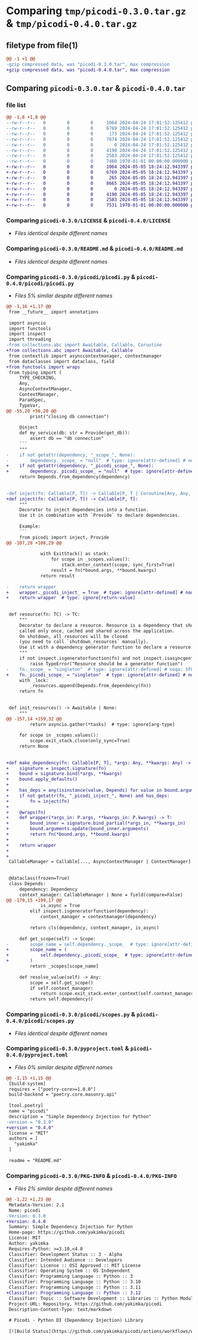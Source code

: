 # Comparing `tmp/picodi-0.3.0.tar.gz` & `tmp/picodi-0.4.0.tar.gz`

## filetype from file(1)

```diff
@@ -1 +1 @@
-gzip compressed data, was "picodi-0.3.0.tar", max compression
+gzip compressed data, was "picodi-0.4.0.tar", max compression
```

## Comparing `picodi-0.3.0.tar` & `picodi-0.4.0.tar`

### file list

```diff
@@ -1,8 +1,8 @@
--rw-r--r--   0        0        0     1064 2024-04-24 17:01:52.125412 picodi-0.3.0/LICENSE
--rw-r--r--   0        0        0     6769 2024-04-24 17:01:52.125412 picodi-0.3.0/README.md
--rw-r--r--   0        0        0      173 2024-04-24 17:01:52.125412 picodi-0.3.0/picodi/__init__.py
--rw-r--r--   0        0        0     7874 2024-04-24 17:01:52.125412 picodi-0.3.0/picodi/picodi.py
--rw-r--r--   0        0        0        0 2024-04-24 17:01:52.125412 picodi-0.3.0/picodi/py.typed
--rw-r--r--   0        0        0     4190 2024-04-24 17:01:52.125412 picodi-0.3.0/picodi/scopes.py
--rw-r--r--   0        0        0     2583 2024-04-24 17:01:52.125412 picodi-0.3.0/pyproject.toml
--rw-r--r--   0        0        0     7480 1970-01-01 00:00:00.000000 picodi-0.3.0/PKG-INFO
+-rw-r--r--   0        0        0     1064 2024-05-05 18:24:12.943397 picodi-0.4.0/LICENSE
+-rw-r--r--   0        0        0     6769 2024-05-05 18:24:12.943397 picodi-0.4.0/README.md
+-rw-r--r--   0        0        0      265 2024-05-05 18:24:12.943397 picodi-0.4.0/picodi/__init__.py
+-rw-r--r--   0        0        0     8665 2024-05-05 18:24:12.943397 picodi-0.4.0/picodi/picodi.py
+-rw-r--r--   0        0        0        0 2024-05-05 18:24:12.943397 picodi-0.4.0/picodi/py.typed
+-rw-r--r--   0        0        0     4190 2024-05-05 18:24:12.943397 picodi-0.4.0/picodi/scopes.py
+-rw-r--r--   0        0        0     2583 2024-05-05 18:24:12.943397 picodi-0.4.0/pyproject.toml
+-rw-r--r--   0        0        0     7531 1970-01-01 00:00:00.000000 picodi-0.4.0/PKG-INFO
```

### Comparing `picodi-0.3.0/LICENSE` & `picodi-0.4.0/LICENSE`

 * *Files identical despite different names*

### Comparing `picodi-0.3.0/README.md` & `picodi-0.4.0/README.md`

 * *Files identical despite different names*

### Comparing `picodi-0.3.0/picodi/picodi.py` & `picodi-0.4.0/picodi/picodi.py`

 * *Files 5% similar despite different names*

```diff
@@ -1,16 +1,17 @@
 from __future__ import annotations
 
 import asyncio
 import functools
 import inspect
 import threading
-from collections.abc import Awaitable, Callable, Coroutine
+from collections.abc import Awaitable, Callable
 from contextlib import asynccontextmanager, contextmanager
 from dataclasses import dataclass, field
+from functools import wraps
 from typing import (
     TYPE_CHECKING,
     Any,
     AsyncContextManager,
     ContextManager,
     ParamSpec,
     TypeVar,
@@ -55,20 +56,20 @@
         print("closing db connection")
 
     @inject
     def my_service(db: str = Provide(get_db)):
         assert db == "db connection"
     ```
     """
-    if not getattr(dependency, "_scope_", None):
-        dependency._scope_ = "null"  # type: ignore[attr-defined] # noqa: SF01
+    if not getattr(dependency, "_picodi_scope_", None):
+        dependency._picodi_scope_ = "null"  # type: ignore[attr-defined] # noqa: SF01
     return Depends.from_dependency(dependency)
 
 
-def inject(fn: Callable[P, T]) -> Callable[P, T | Coroutine[Any, Any, T]]:
+def inject(fn: Callable[P, T]) -> Callable[P, T]:
     """
     Decorator to inject dependencies into a function.
     Use it in combination with `Provide` to declare dependencies.
 
     Example:
     ```
     from picodi import inject, Provide
@@ -107,28 +108,29 @@
 
             with ExitStack() as stack:
                 for scope in _scopes.values():
                     stack.enter_context(scope, sync_first=True)
                 result = fn(*bound.args, **bound.kwargs)
             return result
 
-    return wrapper
+    wrapper._picodi_inject_ = True  # type: ignore[attr-defined] # noqa: SF01
+    return wrapper  # type: ignore[return-value]
 
 
 def resource(fn: TC) -> TC:
     """
     Decorator to declare a resource. Resource is a dependency that should be
     called only once, cached and shared across the application.
     On shutdown, all resources will be closed
     (you need to call `shutdown_resources` manually).
     Use it with a dependency generator function to declare a resource.
     """
     if not inspect.isgeneratorfunction(fn) and not inspect.isasyncgenfunction(fn):
         raise TypeError("Resource should be a generator function")
-    fn._scope_ = "singleton"  # type: ignore[attr-defined] # noqa: SF01
+    fn._picodi_scope_ = "singleton"  # type: ignore[attr-defined] # noqa: SF01
     with _lock:
         _resources.append(Depends.from_dependency(fn))
     return fn
 
 
 def init_resources() -> Awaitable | None:
     """
@@ -157,14 +159,32 @@
         return asyncio.gather(*tasks)  # type: ignore[arg-type]
 
     for scope in _scopes.values():
         scope.exit_stack.close(only_sync=True)
     return None
 
 
+def make_dependency(fn: Callable[P, T], *args: Any, **kwargs: Any) -> Callable[..., T]:
+    signature = inspect.signature(fn)
+    bound = signature.bind(*args, **kwargs)
+    bound.apply_defaults()
+
+    has_deps = any(isinstance(value, Depends) for value in bound.arguments.values())
+    if not getattr(fn, "_picodi_inject_", None) and has_deps:
+        fn = inject(fn)
+
+    @wraps(fn)
+    def wrapper(*args_in: P.args, **kwargs_in: P.kwargs) -> T:
+        bound_inner = signature.bind_partial(*args_in, **kwargs_in)
+        bound.arguments.update(bound_inner.arguments)
+        return fn(*bound.args, **bound.kwargs)
+
+    return wrapper
+
+
 CallableManager = Callable[..., AsyncContextManager | ContextManager]
 
 
 @dataclass(frozen=True)
 class Depends:
     dependency: Dependency
     context_manager: CallableManager | None = field(compare=False)
@@ -179,15 +199,17 @@
             is_async = True
         elif inspect.isgeneratorfunction(dependency):
             context_manager = contextmanager(dependency)
 
         return cls(dependency, context_manager, is_async)
 
     def get_scope(self) -> Scope:
-        scope_name = self.dependency._scope_  # type: ignore[attr-defined] # noqa: SF01
+        scope_name = (
+            self.dependency._picodi_scope_  # type: ignore[attr-defined] # noqa: SF01
+        )
         return _scopes[scope_name]
 
     def resolve_value(self) -> Any:
         scope = self.get_scope()
         if self.context_manager:
             return scope.exit_stack.enter_context(self.context_manager())
         return self.dependency()
```

### Comparing `picodi-0.3.0/picodi/scopes.py` & `picodi-0.4.0/picodi/scopes.py`

 * *Files identical despite different names*

### Comparing `picodi-0.3.0/pyproject.toml` & `picodi-0.4.0/pyproject.toml`

 * *Files 0% similar despite different names*

```diff
@@ -1,15 +1,15 @@
 [build-system]
 requires = ["poetry-core>=1.0.0"]
 build-backend = "poetry.core.masonry.api"
 
 [tool.poetry]
 name = "picodi"
 description = "Simple Dependency Injection for Python"
-version = "0.3.0"
+version = "0.4.0"
 license = "MIT"
 authors = [
   "yakimka"
 ]
 
 readme = "README.md"
```

### Comparing `picodi-0.3.0/PKG-INFO` & `picodi-0.4.0/PKG-INFO`

 * *Files 2% similar despite different names*

```diff
@@ -1,22 +1,23 @@
 Metadata-Version: 2.1
 Name: picodi
-Version: 0.3.0
+Version: 0.4.0
 Summary: Simple Dependency Injection for Python
 Home-page: https://github.com/yakimka/picodi
 License: MIT
 Author: yakimka
 Requires-Python: >=3.10,<4.0
 Classifier: Development Status :: 3 - Alpha
 Classifier: Intended Audience :: Developers
 Classifier: License :: OSI Approved :: MIT License
 Classifier: Operating System :: OS Independent
 Classifier: Programming Language :: Python :: 3
 Classifier: Programming Language :: Python :: 3.10
 Classifier: Programming Language :: Python :: 3.11
+Classifier: Programming Language :: Python :: 3.12
 Classifier: Topic :: Software Development :: Libraries :: Python Modules
 Project-URL: Repository, https://github.com/yakimka/picodi
 Description-Content-Type: text/markdown
 
 # Picodi - Python DI (Dependency Injection) Library
 
 [![Build Status](https://github.com/yakimka/picodi/actions/workflows/workflow-ci.yml/badge.svg?branch=main&event=push)](https://github.com/yakimka/picodi/actions/workflows/workflow-ci.yml)
```

